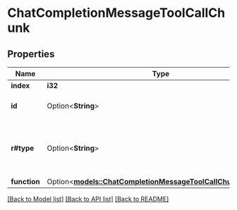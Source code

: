 # ChatCompletionMessageToolCallChunk

## Properties

Name | Type | Description | Notes
------------ | ------------- | ------------- | -------------
**index** | **i32** |  | 
**id** | Option<**String**> | The ID of the tool call. | [optional]
**r#type** | Option<**String**> | The type of the tool. Currently, only `function` is supported. | [optional]
**function** | Option<[**models::ChatCompletionMessageToolCallChunkFunction**](ChatCompletionMessageToolCallChunk_function.md)> |  | [optional]

[[Back to Model list]](../README.md#documentation-for-models) [[Back to API list]](../README.md#documentation-for-api-endpoints) [[Back to README]](../README.md)


